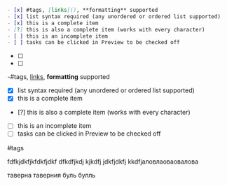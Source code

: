 ```md
- [x] #tags, [links](), **formatting** supported
- [x] list syntax required (any unordered or ordered list supported)
- [x] this is a complete item
- [?] this is also a complete item (works with every character)
- [ ] this is an incomplete item
- [ ] tasks can be clicked in Preview to be checked off
```

- [ ] 
- [ ] 
-#tags, [links](), **formatting** supported
- [x] list syntax required (any unordered or ordered list supported)
- [x] this is a complete item
- [?] this is also a complete item (works with every character)
- [ ] this is an incomplete item
- [ ] tasks can be clicked in Preview to be checked off

#tags 

fdfkjdkfjkfdkfjdkf dfkdfjkdj kjkdfj jdkfjdkfj kkdfjаловлаоваовалова

таверна
таверния
буль булль

